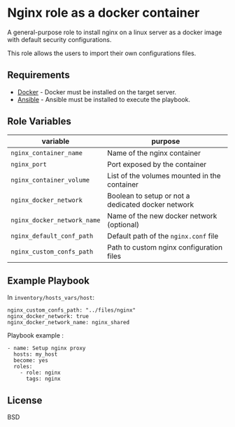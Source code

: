Nginx role as a docker container
=========

A general-purpose role to install nginx on a linux server as a docker image with default security configurations.

This role allows the users to import their own configurations files.

Requirements
------------

- [Docker](https://docs.docker.com/engine/install/) - Docker must be installed on the target server.
- [Ansible](https://docs.ansible.com/) - Ansible must be installed to execute the playbook.

Role Variables
--------------


| variable | purpose |
|----- | ---- |
| `nginx_container_name` | Name of the nginx container |
| `nginx_port` | Port exposed by the container |
| `nginx_container_volume` | List of the volumes mounted in the container |
| `nginx_docker_network` | Boolean to setup or not a dedicated docker network |
| `nginx_docker_network_name` | Name of the new docker network (optional)
| `nginx_default_conf_path` | Default path of the `nginx.conf` file |
| `nginx_custom_confs_path` | Path to custom nginx configuration files |

Example Playbook
----------------

In `inventory/hosts_vars/host`: 

```
nginx_custom_confs_path: "../files/nginx"
nginx_docker_network: true 
nginx_docker_network_name: nginx_shared
```

Playbook example : 
```
- name: Setup nginx proxy
  hosts: my_host 
  become: yes
  roles:
    - role: nginx
      tags: nginx
```

License
-------

BSD


